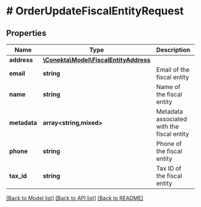 # # OrderUpdateFiscalEntityRequest

## Properties

Name | Type | Description | Notes
------------ | ------------- | ------------- | -------------
**address** | [**\Conekta\Model\FiscalEntityAddress**](FiscalEntityAddress.md) |  |
**email** | **string** | Email of the fiscal entity | [optional]
**name** | **string** | Name of the fiscal entity | [optional]
**metadata** | **array<string,mixed>** | Metadata associated with the fiscal entity | [optional]
**phone** | **string** | Phone of the fiscal entity | [optional]
**tax_id** | **string** | Tax ID of the fiscal entity | [optional]

[[Back to Model list]](../../README.md#models) [[Back to API list]](../../README.md#endpoints) [[Back to README]](../../README.md)
